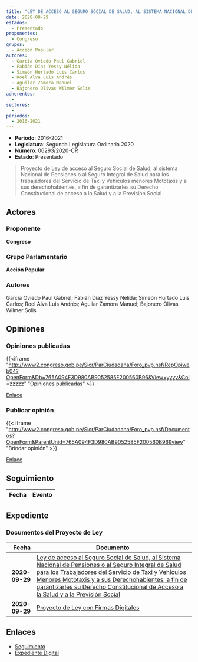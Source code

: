 ```yaml
---
title: "LEY DE ACCESO AL SEGURO SOCIAL DE SALUD, AL SISTEMA NACIONAL DE PENSIONES O AL SEGURO INTEGRAL DE SALUD PARA LOS TRABAJADORES DEL SERVICIO DE TAXI Y VEHÍCULOS MENORES MOTOTAXIS Y A LOS DERECHOHABIENTES, A FIN DE GARANTIZARLES SU DERECHO CONSTITUCIONAL DE ACCESO A LA SALUD Y A LA PREVENSIÓN SOCIAL"
date: 2020-09-29
estados: 
  - Presentado
proponentes: 
  - Congreso
grupos: 
  - Acción Popular
autores: 
  - García Oviedo Paul Gabriel
  - Fabián Díaz Yessy Nélida
  - Simeón Hurtado Luis Carlos
  - Roel Alva Luis Andrés
  - Aguilar Zamora Manuel
  - Bajonero Olivas Wilmer Solis
adherentes: 
  - 
sectores: 
  - 
periodos: 
  - 2016-2021
---
```


- **Periodo**: 2016-2021
- **Legislatura**: Segunda Legislatura Ordinaria 2020
- **Número**: 06293/2020-CR
- **Estado**: Presentado

> Proyecto de Ley de acceso al Seguro Social de Salud, al sistema Nacional de Pensiones o al Seguro Integral de Salud para los trabajadores del Servicio de Taxi y Vehículos menores Mototaxis y a sus derechohabientes, a fin de garantizarles su Derecho Constitucional de acceso a la Salud y a la Previsión Social


## Actores

### Proponente

**Congreso**

### Grupo Parlamentario

**Acción Popular**

### Autores

García Oviedo Paul Gabriel; Fabián Díaz Yessy Nélida; Simeón Hurtado Luis Carlos; Roel Alva Luis Andrés; Aguilar Zamora Manuel; Bajonero Olivas Wilmer Solis


## Opiniones

### Opiniones publicadas

{{<iframe "http://www2.congreso.gob.pe/Sicr/ParCiudadana/Foro_pvp.nsf/RepOpiweb04?OpenForm&Db=765A094F3D980AB9052585F200560B96&View=yyyy&Col=zzzzz" "Opiniones publicadas" >}}

[Enlace](http://www2.congreso.gob.pe/Sicr/ParCiudadana/Foro_pvp.nsf/RepOpiweb04?OpenForm&Db=765A094F3D980AB9052585F200560B96&View=yyyy&Col=zzzzz)
### Publicar opinión

{{< iframe "http://www2.congreso.gob.pe/Sicr/ParCiudadana/Foro_pvp.nsf/Documentos?OpenForm&ParentUnid=765A094F3D980AB9052585F200560B96&view" "Brindar opinión" >}}

[Enlace](http://www2.congreso.gob.pe/Sicr/ParCiudadana/Foro_pvp.nsf/Documentos?OpenForm&ParentUnid=765A094F3D980AB9052585F200560B96&view)

## Seguimiento

| Fecha | Evento |
|------:|--------|


## Expediente


### Documentos del Proyecto de Ley

| Fecha | Documento |
|------:|--------|
| **2020-09-29** | [Ley de acceso al Seguro Social de Salud, al Sistema Nacional de Pensiones o al Seguro Integral de Salud para los Trabajadores del Servicio de Taxi y Vehículos Menores Mototaxis y a sus Derechohabientes, a fin de garantizarles su Derecho Constitucional de Acceso a la Salud y a la Previsión Social](http://www.leyes.congreso.gob.pe/Documentos/2016_2021/Proyectos_de_Ley_y_de_Resoluciones_Legislativas/PL06293-20200929.pdf) |
| **2020-09-29** | [Proyecto de Ley con Firmas Digitales](http://www.leyes.congreso.gob.pe/Documentos/2016_2021/Proyectos_de_Ley_y_de_Resoluciones_Legislativas/Proyectos_Firmas_digitales/PL06293.pdf) |

## Enlaces 

- [Seguimiento](http://www2.congreso.gob.pe/Sicr/TraDocEstProc/CLProLey2016.nsf/f7fff46988ca05b1052578e100829cc7/f018028a578c2a90052585f2005ac652?OpenDocument)
- [Expediente Digital](http://www2.congreso.gob.pe/Sicr/TraDocEstProc/CLProLey2016.nsf/f7fff46988ca05b1052578e100829cc7/f018028a578c2a90052585f2005ac652?OpenDocument&Click=05257FB7005EB655.eb71d0cf91d8294e05256cdf006b5706/$Body/0.1C6C)
